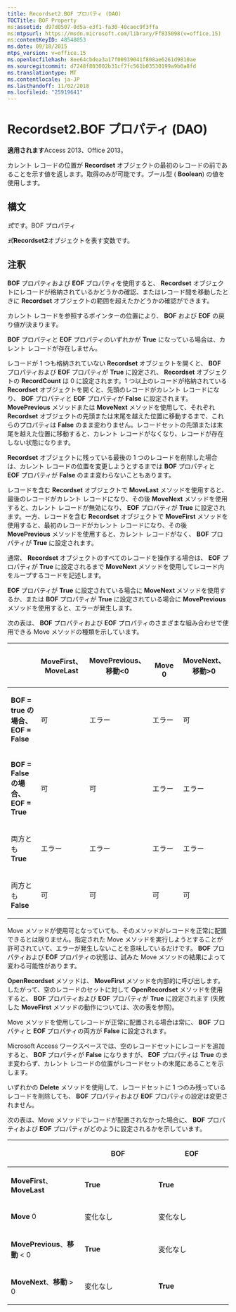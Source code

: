 ```yaml
---
title: Recordset2.BOF プロパティ (DAO)
TOCTitle: BOF Property
ms:assetid: d97d0507-0d5a-e3f1-fa30-40caec9f3ffa
ms:mtpsurl: https://msdn.microsoft.com/library/Ff835098(v=office.15)
ms:contentKeyID: 48548053
ms.date: 09/18/2015
mtps_version: v=office.15
ms.openlocfilehash: 8ee64cbdea3a17f00939041f808ae6261d9810ae
ms.sourcegitcommit: d7248f803002b31cf7fc561b03530199a9b0a8fd
ms.translationtype: MT
ms.contentlocale: ja-JP
ms.lasthandoff: 11/02/2018
ms.locfileid: "25919641"
---
```

# <a name="recordset2bof-property-dao"></a>Recordset2.BOF プロパティ (DAO)


**適用されます**Access 2013、Office 2013。

カレント レコードの位置が **Recordset** オブジェクトの最初のレコードの前であることを示す値を返します。取得のみが可能です。ブール型 ( **Boolean**) の値を使用します。

## <a name="syntax"></a>構文

*式*です。BOF プロパティ

*式***Recordset2**オブジェクトを表す変数です。

## <a name="remarks"></a>注釈

**BOF** プロパティおよび **EOF** プロパティを使用すると、 **Recordset** オブジェクトにレコードが格納されているかどうかの確認、またはレコード間を移動したときに **Recordset** オブジェクトの範囲を超えたかどうかの確認ができます。

カレント レコードを参照するポインターの位置により、 **BOF** および **EOF** の戻り値が決まります。

**BOF** プロパティと **EOF** プロパティのいずれかが **True** になっている場合は、カレント レコードが存在しません。

レコードが 1 つも格納されていない **Recordset** オブジェクトを開くと、 **BOF** プロパティおよび **EOF** プロパティが **True** に設定され、 **Recordset** オブジェクトの **RecordCount** は 0 に設定されます。1 つ以上のレコードが格納されている **Recordset** オブジェクトを開くと、先頭のレコードがカレント レコードになり、 **BOF** プロパティと **EOF** プロパティが **False** に設定されます。 **MovePrevious** メソッドまたは **MoveNext** メソッドを使用して、それぞれ **Recordset** オブジェクトの先頭または末尾を越えた位置に移動するまで、これらのプロパティは **False** のまま変わりません。レコードセットの先頭または末尾を越えた位置に移動すると、カレント レコードがなくなり、レコードが存在しない状態になります。

**Recordset** オブジェクトに残っている最後の 1 つのレコードを削除した場合は、カレント レコードの位置を変更しようとするまでは **BOF** プロパティと **EOF** プロパティが **False** のまま変わらないこともあります。

レコードを含む **Recordset** オブジェクトで **MoveLast** メソッドを使用すると、最後のレコードがカレント レコードになり、その後 **MoveNext** メソッドを使用すると、カレント レコードが無効になり、 **EOF** プロパティが **True** に設定されます。一方、レコードを含む **Recordset** オブジェクトで **MoveFirst** メソッドを使用すると、最初のレコードがカレント レコードになり、その後 **MovePrevious** メソッドを使用すると、カレント レコードがなく、 **BOF** プロパティが **True** に設定されます。

通常、 **Recordset** オブジェクトのすべてのレコードを操作する場合は、 **EOF** プロパティが **True** に設定されるまで **MoveNext** メソッドを使用してレコード内をループするコードを記述します。

**EOF** プロパティが **True** に設定されている場合に **MoveNext** メソッドを使用するか、または **BOF** プロパティが **True** に設定されている場合に **MovePrevious** メソッドを使用すると、エラーが発生します。

次の表は、 **BOF** プロパティおよび **EOF** プロパティのさまざまな組み合わせで使用できる Move メソッドの種類を示しています。

<table>
<colgroup>
<col style="width: 20%" />
<col style="width: 20%" />
<col style="width: 20%" />
<col style="width: 20%" />
<col style="width: 20%" />
</colgroup>
<thead>
<tr class="header">
<th><p></p></th>
<th><p>MoveFirst、<br />
MoveLast</p></th>
<th><p>MovePrevious、<br />
移動&lt;0</p></th>
<th><p><br />
Move 0</p></th>
<th><p>MoveNext、<br />
移動&gt;0</p></th>
</tr>
</thead>
<tbody>
<tr class="odd">
<td><p><strong>BOF = true の場合、</strong><br />
<strong>EOF = False</strong></p></td>
<td><p>可</p></td>
<td><p>エラー</p></td>
<td><p>エラー</p></td>
<td><p>可</p></td>
</tr>
<tr class="even">
<td><p><strong>BOF = False の場合、</strong><br />
<strong>EOF = True</strong></p></td>
<td><p>可</p></td>
<td><p>可</p></td>
<td><p>エラー</p></td>
<td><p>エラー</p></td>
</tr>
<tr class="odd">
<td><p>両方とも <strong>True</strong></p></td>
<td><p>エラー</p></td>
<td><p>エラー</p></td>
<td><p>エラー</p></td>
<td><p>エラー</p></td>
</tr>
<tr class="even">
<td><p>両方とも <strong>False</strong></p></td>
<td><p>可</p></td>
<td><p>可</p></td>
<td><p>可</p></td>
<td><p>可</p></td>
</tr>
</tbody>
</table>


Move メソッドが使用可となっていても、そのメソッドがレコードを正常に配置できるとは限りません。指定された Move メソッドを実行しようとすることが許可されていて、エラーが発生しないことを意味しているだけです。 **BOF** プロパティおよび **EOF** プロパティの状態は、試みた Move メソッドの結果によって変わる可能性があります。

**OpenRecordset** メソッドは、 **MoveFirst** メソッドを内部的に呼び出します。したがって、空のレコードのセットに対して **OpenRecordset** メソッドを使用すると、 **BOF** プロパティおよび **EOF** プロパティが **True** に設定されます (失敗した **MoveFirst** メソッドの動作については、次の表を参照)。

Move メソッドを使用してレコードが正常に配置される場合は常に、 **BOF** プロパティと **EOF** プロパティの両方が **False** に設定されます。

Microsoft Access ワークスペースでは、空のレコードセットにレコードを追加すると、 **BOF** プロパティが **False** になりますが、 **EOF** プロパティは **True** のまま変わらず、カレント レコードの位置がレコードセットの末尾にあることを示します。

いずれかの **Delete** メソッドを使用して、レコードセットに 1 つのみ残っているレコードを削除しても、 **BOF** プロパティおよび **EOF** プロパティの設定は変更されません。

次の表は、Move メソッドでレコードが配置されなかった場合に、 **BOF** プロパティおよび **EOF** プロパティがどのように設定されるかを示しています。

<table>
<colgroup>
<col style="width: 33%" />
<col style="width: 33%" />
<col style="width: 33%" />
</colgroup>
<thead>
<tr class="header">
<th><p></p></th>
<th><p>BOF</p></th>
<th><p>EOF</p></th>
</tr>
</thead>
<tbody>
<tr class="odd">
<td><p><strong>MoveFirst</strong>、 <strong>MoveLast</strong></p></td>
<td><p><strong>True</strong></p></td>
<td><p><strong>True</strong></p></td>
</tr>
<tr class="even">
<td><p><strong>Move</strong> 0</p></td>
<td><p>変化なし</p></td>
<td><p>変化なし</p></td>
</tr>
<tr class="odd">
<td><p><strong>MovePrevious</strong>、<strong>移動</strong> &lt; 0</p></td>
<td><p><strong>True</strong></p></td>
<td><p>変化なし</p></td>
</tr>
<tr class="even">
<td><p><strong>MoveNext</strong>、<strong>移動</strong> &gt; 0</p></td>
<td><p>変化なし</p></td>
<td><p><strong>True</strong></p></td>
</tr>
</tbody>
</table>

